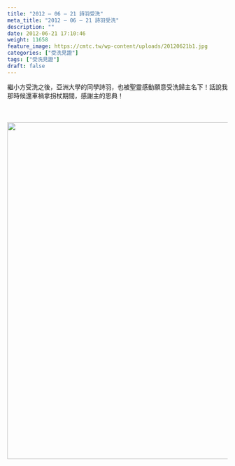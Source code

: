 ```yaml
---
title: "2012 – 06 – 21 詩羽受洗"
meta_title: "2012 – 06 – 21 詩羽受洗"
description: ""
date: 2012-06-21 17:10:46
weight: 11658
feature_image: https://cmtc.tw/wp-content/uploads/20120621b1.jpg
categories: ["受洗見證"]
tags: ["受洗見證"]
draft: false
---
```


繼小方受洗之後，亞洲大學的同學詩羽，也被聖靈感動願意受洗歸主名下！話說我那時候還車禍拿拐杖期間，感謝主的恩典！<br />
<br />
&nbsp;<br />
<br />
<img class="size-full wp-image-11702 aligncenter" src="https://cmtc.tw/wp-content/uploads/20120621b2.jpg" alt="" width="1024" height="768" />
        